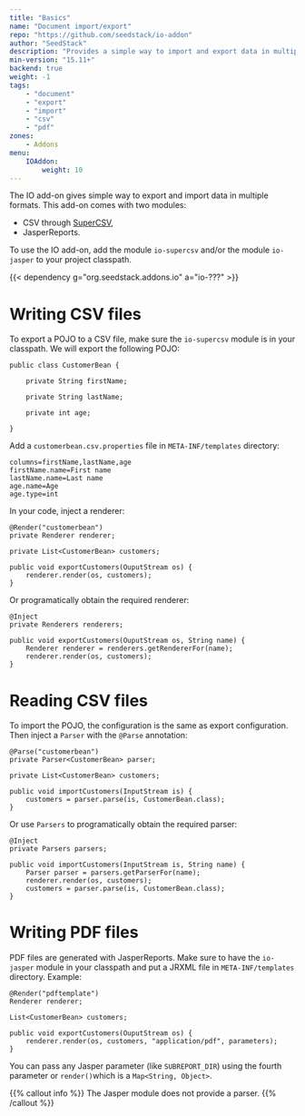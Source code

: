 ```yaml
---
title: "Basics"
name: "Document import/export"
repo: "https://github.com/seedstack/io-addon"
author: "SeedStack"
description: "Provides a simple way to import and export data in multiple formats: CSV, PDF, Office documents, ..."
min-version: "15.11+"
backend: true
weight: -1
tags:
    - "document"
    - "export"
    - "import"
    - "csv"
    - "pdf"
zones:
    - Addons
menu:
    IOAddon:
        weight: 10
---
```


The IO add-on gives simple way to export and import data in multiple formats. This add-on comes with two modules:

 * CSV through [SuperCSV](http://super-csv.github.io/super-csv),
 * JasperReports.

To use the IO add-on, add the module `io-supercsv` and/or the module `io-jasper` to your project classpath.

{{< dependency g="org.seedstack.addons.io" a="io-???" >}}

# Writing CSV files

To export a POJO to a CSV file, make sure the `io-supercsv` module is in your classpath. We will export
the following POJO:

	public class CustomerBean {
	
	    private String firstName;
	    
	    private String lastName;
	    
		private int age;

	}

Add a `customerbean.csv.properties` file in `META-INF/templates` directory:

	columns=firstName,lastName,age
	firstName.name=First name
	lastName.name=Last name
	age.name=Age
	age.type=int


In your code, inject a renderer:

	@Render("customerbean")
	private Renderer renderer;
	
	private List<CustomerBean> customers;
	
	public void exportCustomers(OuputStream os) {
	    renderer.render(os, customers);
	}

Or programatically obtain the required renderer:

	@Inject
	private Renderers renderers;

	public void exportCustomers(OuputStream os, String name) {
		Renderer renderer = renderers.getRendererFor(name);
	    renderer.render(os, customers);
	}

# Reading CSV files

To import the POJO, the configuration is the same as export configuration. Then inject a `Parser` with the `@Parse` annotation:

	@Parse("customerbean")
	private Parser<CustomerBean> parser;
	
	private List<CustomerBean> customers;
	
	public void importCustomers(InputStream is) {
	    customers = parser.parse(is, CustomerBean.class);
	} 

Or use `Parsers` to programatically obtain the required parser:
  
	@Inject
	private Parsers parsers;

	public void importCustomers(InputStream is, String name) {
		Parser parser = parsers.getParserFor(name);
	    renderer.render(os, customers);
		customers = parser.parse(is, CustomerBean.class);
	}

# Writing PDF files

PDF files are generated with JasperReports. Make sure to have the `io-jasper` module in your classpath and put a JRXML
file in `META-INF/templates` directory. Example:

	@Render("pdftemplate")
	Renderer renderer;
	
	List<CustomerBean> customers;
	
	public void exportCustomers(OuputStream os) {
	    renderer.render(os, customers, "application/pdf", parameters);
	}

You can pass any Jasper parameter (like `SUBREPORT_DIR`) using the fourth parameter or `render()`which is a
`Map<String, Object>`.

{{% callout info %}}
The Jasper module does not provide a parser.
{{% /callout %}}
